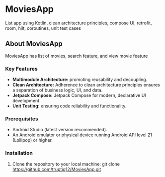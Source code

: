 # MoviesApp
 List app using Kotlin, clean architecture principles, compose UI, retrofit, room, hilt, coroutines, unit test cases

## About MoviesApp

MoviesApp has list of movies, search feature, and view movie feature

### Key Features

- **Multimodule Architecture:** promoting reusability and decoupling.
- **Clean Architecture:** Adherence to clean architecture principles ensures a separation of business logic, UI, and data.
- **Jetpack Compose:** Jetpack Compose for modern, declarative UI development.
- **Unit Testing:** ensuring code reliability and functionality.

### Prerequisites

- Android Studio (latest version recommended).
- An Android emulator or physical device running Android API level 21 (Lollipop) or higher.

### Installation

1. Clone the repository to your local machine:
git clone https://github.com/truptig12/MoviesApp.git
